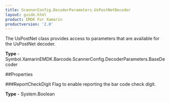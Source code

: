 ```yaml
---
title: ScannerConfig.DecoderParameters.UsPostNetDecoder
layout: guide.html
product: EMDK For Xamarin
productversion: '2.0'
---
```

The UsPostNet class provides access to parameters that are available for the UsPostNet decoder.

**Type** - Symbol.XamarinEMDK.Barcode.ScannerConfig.DecoderParameters.BaseDecoder

##Properties

###ReportCheckDigit
Flag to enable reporting the bar code check digit.

**Type** - System.Boolean














